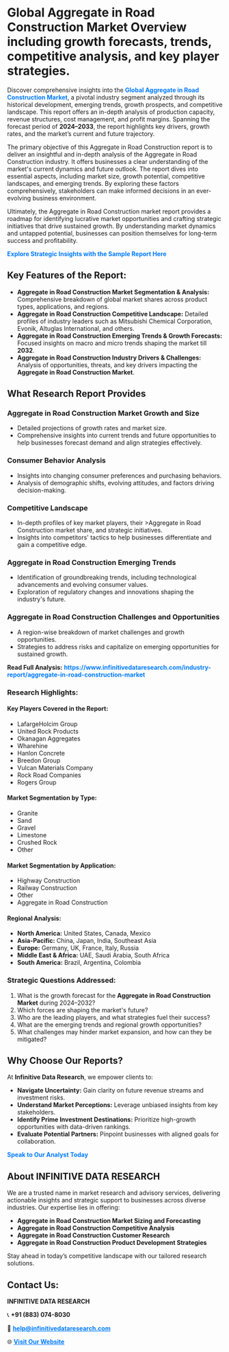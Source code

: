 <h1>Global Aggregate in Road Construction Market Overview including growth forecasts, trends, competitive analysis, and key player strategies.</h1>
<p>
Discover comprehensive insights into the 
<a href="https://www.infinitivedataresearch.com/industry-report/aggregate-in-road-construction-market" rel="dofollow" style="color: #007BFF; text-decoration: none;"><strong>Global Aggregate in Road Construction Market</strong></a>, a pivotal industry segment analyzed through its historical development, emerging trends, growth prospects, and competitive landscape. This report offers an in-depth analysis of production capacity, revenue structures, cost management, and profit margins. Spanning the forecast period of <strong>2024–2033</strong>, the report highlights key drivers, growth rates, and the market’s current and future trajectory.
</p>
<p>
The primary objective of this Aggregate in Road Construction report is to deliver an insightful and in-depth analysis of the Aggregate in Road Construction industry. It offers businesses a clear understanding of the market's current dynamics and future outlook. The report dives into essential aspects, including market size, growth potential, competitive landscapes, and emerging trends. By exploring these factors comprehensively, stakeholders can make informed decisions in an ever-evolving business environment.
</p>
<p>
Ultimately, the Aggregate in Road Construction market report provides a roadmap for identifying lucrative market opportunities and crafting strategic initiatives that drive sustained growth. By understanding market dynamics and untapped potential, businesses can position themselves for long-term success and profitability.
</p>
<p>
<a href="https://www.infinitivedataresearch.com/request-sample/reportId=110503" style="color: #007BFF; text-decoration: none;"><strong>Explore Strategic Insights with the Sample Report Here</strong></a>
</p>

<h2>Key Features of the Report:</h2>
<ul>
<li><strong>Aggregate in Road Construction Market Segmentation & Analysis:</strong> Comprehensive breakdown of global market shares across product types, applications, and regions.</li>
<li><strong>Aggregate in Road Construction Competitive Landscape:</strong> Detailed profiles of industry leaders such as Mitsubishi Chemical Corporation, Evonik, Altuglas International, and others.</li>
<li><strong>Aggregate in Road Construction Emerging Trends & Growth Forecasts:</strong> Focused insights on macro and micro trends shaping the market till <strong>2032</strong>.</li>
<li><strong>Aggregate in Road Construction Industry Drivers & Challenges:</strong> Analysis of opportunities, threats, and key drivers impacting the <strong>Aggregate in Road Construction Market</strong>.</li>
</ul>

<h2>What Research Report Provides</h2>
<h3>Aggregate in Road Construction Market Growth and Size</h3>
<ul>
<li>Detailed projections of growth rates and market size.</li>
<li>Comprehensive insights into current trends and future opportunities to help businesses forecast demand and align strategies effectively.</li>
</ul>

<h3>Consumer Behavior Analysis</h3>
<ul>
<li>Insights into changing consumer preferences and purchasing behaviors.</li>
<li>Analysis of demographic shifts, evolving attitudes, and factors driving decision-making.</li>
</ul>

<h3>Competitive Landscape</h3>
<ul>
<li>In-depth profiles of key market players, their >Aggregate in Road Construction market share, and strategic initiatives.</li>
<li>Insights into competitors' tactics to help businesses differentiate and gain a competitive edge.</li>
</ul>

<h3>Aggregate in Road Construction Emerging Trends</h3>
<ul>
<li>Identification of groundbreaking trends, including technological advancements and evolving consumer values.</li>
<li>Exploration of regulatory changes and innovations shaping the industry's future.</li>
</ul>

<h3>Aggregate in Road Construction Challenges and Opportunities</h3>
<ul>
<li>A region-wise breakdown of market challenges and growth opportunities.</li>
<li>Strategies to address risks and capitalize on emerging opportunities for sustained growth.</li>
</ul>
<p><strong>Read Full Analysis:</strong> <a href="https://www.infinitivedataresearch.com/industry-report/aggregate-in-road-construction-market" rel="dofollow" style="color: #007BFF; text-decoration: none;"><strong>https://www.infinitivedataresearch.com/industry-report/aggregate-in-road-construction-market</strong></a></p>
<h3>Research Highlights:</h3>
<h4>Key Players Covered in the Report:</h4>
<ul><li>LafargeHolcim Group</li><li>United Rock Products</li><li>Okanagan Aggregates</li><li>Wharehine</li><li>Hanlon Concrete</li><li>Breedon Group</li><li>Vulcan Materials Company</li><li>Rock Road Companies</li><li>Rogers Group</li></ul>
<h4>Market Segmentation by Type:</h4>
<ul><li>Granite</li><li>Sand</li><li>Gravel</li><li>Limestone</li><li>Crushed Rock</li><li>Other</li></ul>
<h4>Market Segmentation by Application:</h4>
<ul><li>Highway Construction</li><li>Railway Construction</li><li>Other</li><li>Aggregate in Road Construction</li></ul>

<h4>Regional Analysis:</h4>
<ul>
<li><strong>North America:</strong> United States, Canada, Mexico</li>
<li><strong>Asia-Pacific:</strong> China, Japan, India, Southeast Asia</li>
<li><strong>Europe:</strong> Germany, UK, France, Italy, Russia</li>
<li><strong>Middle East & Africa:</strong> UAE, Saudi Arabia, South Africa</li>
<li><strong>South America:</strong> Brazil, Argentina, Colombia</li>
</ul>

<h3>Strategic Questions Addressed:</h3>
<ol>
<li>What is the growth forecast for the <strong>Aggregate in Road Construction Market</strong> during 2024–2032?</li>
<li>Which forces are shaping the market's future?</li>
<li>Who are the leading players, and what strategies fuel their success?</li>
<li>What are the emerging trends and regional growth opportunities?</li>
<li>What challenges may hinder market expansion, and how can they be mitigated?</li>
</ol>

<h2>Why Choose Our Reports?</h2>
<p>At <strong>Infinitive Data Research</strong>, we empower clients to:</p>
<ul>
<li><strong>Navigate Uncertainty:</strong> Gain clarity on future revenue streams and investment risks.</li>
<li><strong>Understand Market Perceptions:</strong> Leverage unbiased insights from key stakeholders.</li>
<li><strong>Identify Prime Investment Destinations:</strong> Prioritize high-growth opportunities with data-driven rankings.</li>
<li><strong>Evaluate Potential Partners:</strong> Pinpoint businesses with aligned goals for collaboration.</li>
</ul>
<p><a href="https://www.infinitivedataresearch.com/industry-report/aggregate-in-road-construction-market" rel="dofollow" style="color: #007BFF; text-decoration: none;"><strong>Speak to Our Analyst Today</strong></a></p>

<h2>About INFINITIVE DATA RESEARCH</h2>
<p>We are a trusted name in market research and advisory services, delivering actionable insights and strategic support to businesses across diverse industries. Our expertise lies in offering:</p>
<ul>
<li><strong>Aggregate in Road Construction Market Sizing and Forecasting</strong></li>
<li><strong>Aggregate in Road Construction Competitive Analysis</strong></li>
<li><strong>Aggregate in Road Construction Customer Research</strong></li>
<li><strong>Aggregate in Road Construction Product Development Strategies</strong></li>
</ul>
<p>Stay ahead in today’s competitive landscape with our tailored research solutions.</p>

<h2>Contact Us:</h2>
<p><strong>INFINITIVE DATA RESEARCH</strong></p>
<p>📞 <strong>+91 (883) 074-8030</strong></p>
<p>📧 <strong><a href="mailto:help@infinitivedataresearch.com" style="color: #007BFF;">help@infinitivedataresearch.com</a></strong></p>
<p>🌐 <strong><a href="https://www.infinitivedataresearch.com" rel="dofollow" style="color: #007BFF;">Visit Our Website</a></strong></p>